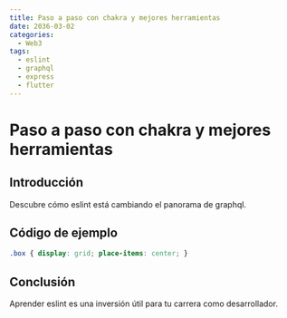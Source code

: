 ```yaml
---
title: Paso a paso con chakra y mejores herramientas
date: 2036-03-02
categories:
  - Web3
tags:
  - eslint
  - graphql
  - express
  - flutter
---
```


# Paso a paso con chakra y mejores herramientas

## Introducción

Descubre cómo eslint está cambiando el panorama de graphql.

## Código de ejemplo

```css
.box { display: grid; place-items: center; }
```

## Conclusión

Aprender eslint es una inversión útil para tu carrera como desarrollador.